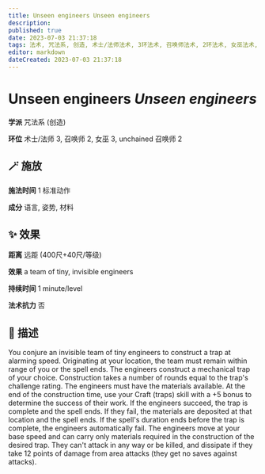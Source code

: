 ```yaml
---
title: Unseen engineers Unseen engineers
description: 
published: true
date: 2023-07-03 21:37:18
tags: 法术, 咒法系, 创造, 术士/法师法术, 3环法术, 召唤师法术, 2环法术, 女巫法术, unchained 召唤师法术
editor: markdown
dateCreated: 2023-07-03 21:37:18
---
```


# **Unseen engineers** *Unseen engineers*

**学派** 咒法系 (创造) 

**环位** 术士/法师 3, 召唤师 2, 女巫 3, unchained 召唤师 2

## 🪄 施放

**施法时间** 1 标准动作

**成分** 语言, 姿势, 材料

## ✨ 效果  

**距离** 远距 (400尺+40尺/等级) 

**效果** a team of tiny, invisible engineers 

**持续时间** 1 minute/level 

**法术抗力** 否

## 📖 描述

You conjure an invisible team of tiny engineers to construct a trap at alarming speed. Originating at your location, the team must remain within range of you or the spell ends. The engineers construct a mechanical trap of your choice. Construction takes a number of rounds equal to the trap's challenge rating. The engineers must have the materials available. At the end of the construction time, use your Craft (traps) skill with a +5 bonus to determine the success of their work. If the engineers succeed, the trap is complete and the spell ends. If they fail, the materials are deposited at that location and the spell ends. If the spell's duration ends before the trap is complete, the engineers automatically fail.  The engineers move at your base speed and can carry only materials required in the construction of the desired trap. They can't attack in any way or be killed, and dissipate if they take 12 points of damage from area attacks (they get no saves against attacks).
    